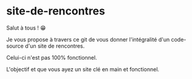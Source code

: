 # site-de-rencontres

Salut à tous ! 😁

Je vous propose à travers ce git de vous donner l'intégralité d'un code-source d'un site de rencontres.

Celui-ci n'est pas 100% fonctionnel. 

L'objectif et que vous ayez un site clé en main et fonctionnel.
